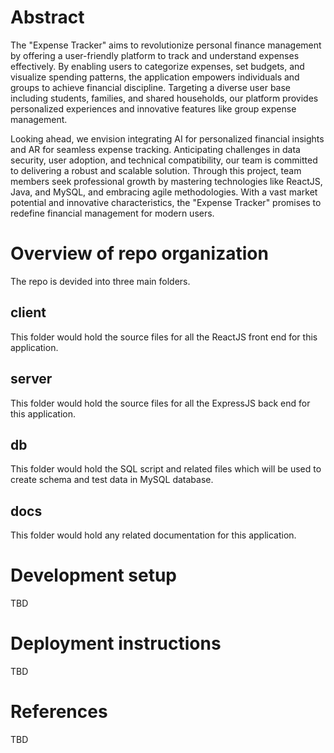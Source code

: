 # Abstract

The "Expense Tracker" aims to revolutionize personal finance management by offering a user-friendly platform to track and understand expenses effectively. By enabling users to categorize expenses, set budgets, and visualize spending patterns, the application empowers individuals and groups to achieve financial discipline. Targeting a diverse user base including students, families, and shared households, our platform provides personalized experiences and innovative features like group expense management. 

Looking ahead, we envision integrating AI for personalized financial insights and AR for seamless expense tracking. Anticipating challenges in data security, user adoption, and technical compatibility, our team is committed to delivering a robust and scalable solution. Through this project, team members seek professional growth by mastering technologies like ReactJS, Java, and MySQL, and embracing agile methodologies. With a vast market potential and innovative characteristics, the "Expense Tracker" promises to redefine financial management for modern users.

# Overview of repo organization

The repo is devided into three main folders.

## client

This folder would hold the source files for all the ReactJS front end for this application.

## server

This folder would hold the source files for all the ExpressJS back end for this application.

## db

This folder would hold the SQL script and related files which will be used to create schema and test data in MySQL database.

## docs

This folder would hold any related documentation for this application.

# Development setup
TBD

# Deployment instructions
 TBD

# References
TBD